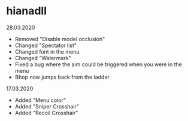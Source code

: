 # hianadll
 
28.03.2020

- Removed "Disable model occlusion"
- Changed "Spectator list"
- Changed font in the menu
- Changed "Watermark" 
- Fixed a bug where the aim could be triggered when you were in the menu
- Bhop now jumps back from the ladder
 
17.03.2020

- Added "Menu color"
- Added "Sniper Crosshair"
- Added "Recoil Crosshair"
